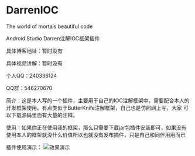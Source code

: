 # DarrenIOC
The world of mortals beautiful code

Android Studio Darren注解IOC框架插件

具体博客地址：暂时没有

具体视频讲解：暂时没有

个人QQ：240336124

QQ群：546270670

简介：这是本人写的一个插件，主要用于自己的IOC注解框架中，需要配合本人的开发框架使用。有点类似于ButterKnife注解框架，自己也是仿照网上写，大家
     可以下载源码里面有大量的注释。
     
使用：如果你正在使用我的框架，那么只需要下载jar包插件安装即可，如果没有使用本人的框架就没什么价值所以也就没有发布插件，只是自己和同伴用用而已

插件使用演示：
![效果演示](https://github.com/Shenmowen/DarrenIOC/blob/4409818164dc7f8d6c922c0f7188dd2f5817622d/resources/META-INF/插件使用演示.gif)

